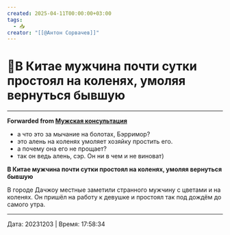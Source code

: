 ```yaml
---
created: 2025-04-11T00:00:00+03:00
tags:
  - 📥
creator: "[[@Антон Сорвачев]]"
---
```


# 📰В Китае мужчина почти сутки простоял на коленях, умоляя вернуться бывшую




***

**Forwarded from [Мужская консультация](https://t.me/c/1432284360/13937)**

- а что это за мычание на болотах, Бэрримор?
- это алень на коленях умоляет хозяйку простить его.
- а почему она его не прощает?
- так он ведь алень, сэр. Он ни в чем и не виноват)

**В Китае мужчина почти сутки простоял на коленях, умоляя вернуться бывшую**

В городе Дачжоу местные заметили странного мужчину с цветами и на коленях. Он пришёл на работу к девушке и простоял так под дождём до самого утра.

---

Дата: 20231203 | Время: 17:58:34
